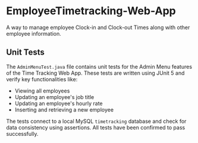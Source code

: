 # EmployeeTimetracking-Web-App
A way to manage employee Clock-in and Clock-out Times along with other employee information. 







## Unit Tests

The `AdminMenuTest.java` file contains unit tests for the Admin Menu features of the Time Tracking Web App. These tests are written using JUnit 5 and verify key functionalities like:

- Viewing all employees  
- Updating an employee's job title  
- Updating an employee's hourly rate  
- Inserting and retrieving a new employee  

The tests connect to a local MySQL `timetracking` database and check for data consistency using assertions. All tests have been confirmed to pass successfully.
